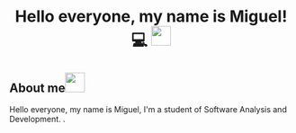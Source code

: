 <!DOCTYPE html>
<html lang="es">
<head>
    <meta charset="UTF-8">
    <meta name="viewport" content="width=device-width, initial-scale=1.0">
</head>
<body>
    <div class="container">
        <div class="header">
            <h1 align="center"><b>Hello everyone, my name is Miguel! 💻 </b><img src="https://media.giphy.com/media/hvRJCLFzcasrR4ia7z/giphy.gif" width="35"></h1>
        </div>
        <div class="bio">
            <h2><b>About me</b><img src="" width="35"></h2>
            <p>Hello everyone, my name is Miguel, I'm a student of Software Analysis and Development. 
            .</p>
        </div>
    </div>
</body>
</html>

